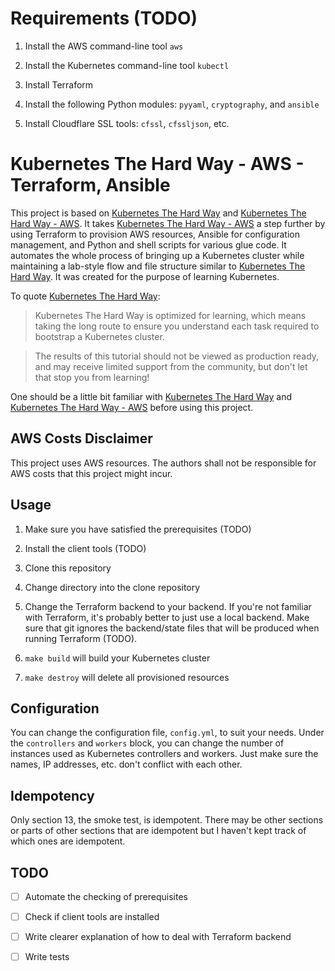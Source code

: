 # Requirements (TODO)

  1. Install the AWS command-line tool `aws`

  2. Install the Kubernetes command-line tool `kubectl`

  3. Install Terraform

  4. Install the following Python modules: `pyyaml`, `cryptography`, and `ansible`

  5. Install Cloudflare SSL tools: `cfssl`, `cfssljson`, etc.

# Kubernetes The Hard Way - AWS - Terraform, Ansible

This project is based on [Kubernetes The Hard Way](https://github.com/kelseyhightower/kubernetes-the-hard-way) and [Kubernetes The Hard Way - AWS](https://github.com/slawekzachcial/kubernetes-the-hard-way-aws). It takes [Kubernetes The Hard Way - AWS](https://github.com/slawekzachcial/kubernetes-the-hard-way-aws) a step further by using Terraform to provision AWS resources, Ansible for configuration management, and Python and shell scripts for various glue code. It automates the whole process of bringing up a Kubernetes cluster while maintaining a lab-style flow and file structure similar to [Kubernetes The Hard Way](https://github.com/kelseyhightower/kubernetes-the-hard-way). It was created for the purpose of learning Kubernetes.


To quote [Kubernetes The Hard Way](https://github.com/kelseyhightower/kubernetes-the-hard-way):

> Kubernetes The Hard Way is optimized for learning, which means taking the long route to ensure you understand each task required to bootstrap a Kubernetes cluster.

> The results of this tutorial should not be viewed as production ready, and may receive limited support from the community, but don't let that stop you from learning!

One should be a little bit familiar with [Kubernetes The Hard Way](https://github.com/kelseyhightower/kubernetes-the-hard-way) and [Kubernetes The Hard Way - AWS](https://github.com/slawekzachcial/kubernetes-the-hard-way-aws) before using this project.

## AWS Costs Disclaimer

This project uses AWS resources. The authors shall not be responsible for AWS costs that this project might incur.

## Usage

1. Make sure you have satisfied the prerequisites (TODO)

2. Install the client tools (TODO)

3. Clone this repository

4. Change directory into the clone repository

5. Change the Terraform backend to your backend. If you're not familiar with Terraform, it's probably better to just use a local backend. Make sure that git ignores the backend/state files that will be produced when running Terraform (TODO).

6. `make build` will build your Kubernetes cluster

7. `make destroy` will delete all provisioned resources

## Configuration

You can change the configuration file, `config.yml`, to suit your needs. Under the `controllers` and `workers` block, you can change the number of instances used as Kubernetes controllers and workers. Just make sure the names, IP addresses, etc. don't conflict with each other.

## Idempotency

Only section 13, the smoke test, is idempotent. There may be other sections or parts of other sections that are idempotent but I haven't kept track of which ones are idempotent.

## TODO

- [ ] Automate the checking of prerequisites

- [ ] Check if client tools are installed

- [ ] Write clearer explanation of how to deal with Terraform backend

- [ ] Write tests
